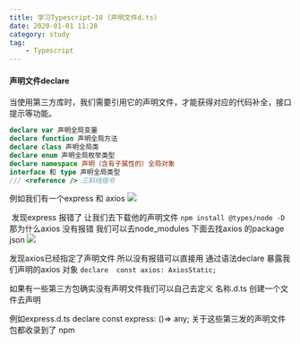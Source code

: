 ```yaml
---
title: 学习Typescript-18 (声明文件d.ts)
date: 2020-01-01 11:28
category: study
tag: 
	- Typescript
---
```

#### 声明文件declare
当使用第三方库时，我们需要引用它的声明文件，才能获得对应的代码补全，接口提示等功能。

```ts
declare var 声明全局变量
declare function 声明全局方法
declare class 声明全局类
declare enum 声明全局枚举类型
declare namespace 声明（含有子属性的）全局对象
interface 和 type 声明全局类型
/// <reference /> 三斜线指令
```

例如我们有一个express 和 axios
![](https://img-blog.csdnimg.cn/4846847abe1f4359b777584e7a237c72.png?x-oss-process=image/watermark,type_d3F5LXplbmhlaQ,shadow_50,text_Q1NETiBA5bCP5ruhenM=,size_20,color_FFFFFF,t_70,g_se,x_16)

 发现express 报错了
让我们去下载他的声明文件
`npm install @types/node -D`
那为什么axios 没有报错
我们可以去node_modules 下面去找axios 的package json
![](https://img-blog.csdnimg.cn/56e5d930f9144c3aaf50faf638906976.png?x-oss-process=image/watermark,type_d3F5LXplbmhlaQ,shadow_50,text_Q1NETiBA5bCP5ruhenM=,size_20,color_FFFFFF,t_70,g_se,x_16)

发现axios已经指定了声明文件 所以没有报错可以直接用
通过语法declare 暴露我们声明的axios 对象
`declare  const axios: AxiosStatic;`

如果有一些第三方包确实没有声明文件我们可以自己去定义
名称.d.ts 创建一个文件去声明

例如express.d.ts
declare  const express: ()=> any;
关于这些第三发的声明文件包都收录到了 npm
